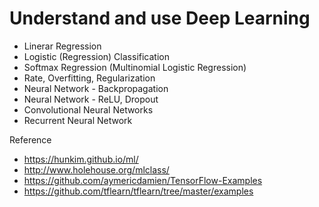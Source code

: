 
Understand and use Deep Learning
=======

- Linerar Regression
- Logistic (Regression) Classification
- Softmax Regression (Multinomial Logistic Regression)
- Rate, Overfitting, Regularization
- Neural Network - Backpropagation
- Neural Network - ReLU, Dropout
- Convolutional Neural Networks
- Recurrent Neural Network



Reference
- https://hunkim.github.io/ml/
- http://www.holehouse.org/mlclass/
- https://github.com/aymericdamien/TensorFlow-Examples
- https://github.com/tflearn/tflearn/tree/master/examples
